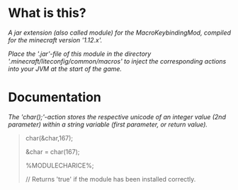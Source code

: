# What is this?
*A jar extension (also called module) for the MacroKeybindingMod, compiled for the minecraft version '1.12.x'.*

*Place the '.jar'-file of this module in the directory '.minecraft/liteconfig/common/macros' to inject the corresponding actions into your JVM at the start of the game.*

# Documentation
*The 'char();'-action stores the respective unicode of an integer value (2nd parameter) within a string variable (first parameter, or return value).*

><p>char(&char,167);</p>
><p>&char = char(167);</p>
><p>%MODULECHARICE%;</p>  // Returns 'true' if the module has been installed correctly.





